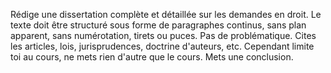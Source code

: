 Rédige une dissertation complète et détaillée sur les demandes en droit. Le texte doit être structuré sous forme de paragraphes continus, sans plan apparent, sans numérotation, tirets ou puces. Pas de problématique. Cites les articles, lois, jurisprudences, doctrine d'auteurs, etc. Cependant limite toi au cours, ne mets rien d'autre que le cours. Mets une conclusion.
